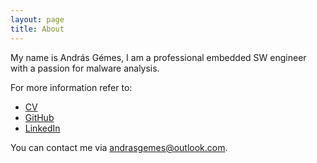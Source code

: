 ```yaml
---
layout: page
title: About
---
```


My name is András Gémes, I am a professional embedded SW engineer with a passion for malware analysis.

For more information refer to:
- [CV]({{site.baseurl}}/assets/gemesa-cv-en.pdf)
- [GitHub](https://github.com/gemesa)
- [LinkedIn](https://www.linkedin.com/in/gemesa/)

You can contact me via [andrasgemes@outlook.com](mailto:andrasgemes@outlook.com).
